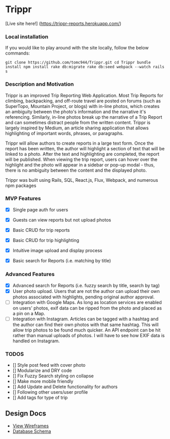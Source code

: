 # Trippr

[Live site here!] (https://trippr-reports.herokuapp.com/)

### Local installation

If you would like to play around with the site locally, follow the below commands:

`git clone https://github.com/tomc944/Trippr.git
 cd Trippr
 bundle install
 npm install
 rake db:migrate
 rake db:seed
 webpack --watch
 rails s`

### Description and Motivation

Trippr is an improved Trip Reporting Web Application. Most Trip Reports for climbing, backpacking, and off-route travel are posted on forums (such as SuperTopo, Mountain Project, or blogs) with in-line photos, which creates an ambiguity between the photo's information and the narrative it's referencing. Similarly, in-line photos break up the narrative of a Trip Report and can sometimes distract people from the written content. Trippr is largely inspired by Medium, an article sharing application that allows highlighting of important words, phrases, or paragraphs.

Trippr will allow authors to create reports in a large text form. Once the report has been written, the author will highlight a section of text that will be linked to a photo. After the text and highlighting are completed, the report will be published. When viewing the trip report, users can hover over the highlight and the photo will appear in a sidebar or pop-up modal - thus, there is no ambiguity between the content and the displayed photo.

Trippr was built using Rails, SQL, React.js, Flux, Webpack, and numerous npm packages

### MVP Features
- [x]  Single page auth for users
- [x]  Guests can view reports but not upload photos
- [x]  Basic CRUD for trip reports
- [x]  Basic CRUD for trip highlighting
- [x]  Intuitive image upload and display process
- [x]  Basic search for Reports (i.e. matching by title)


### Advanced Features
- [x] Advanced search for Reports (i.e. fuzzy search by title, search by tag)
- [x] User photo upload. Users that are not the author can upload their own photos associated with highlights, pending original author approval.
- [ ] Integration with Google Maps. As long as location services are enabled on users' photos, exif data can be ripped from the photo and placed as a pin on a Map.
- [ ] Integration with Instagram. Articles can be tagged with a hashtag and the author can find their own photos with that same hashtag. This will allow trip photos to be found much quicker. An API endpoint can be hit rather than manual uploads of photos. I will have to see how EXIF data is handled on Instagram.

### TODOS
- [] Style post feed with cover photo
- [] Modularize and DRY code
- [] Fix Fuzzy Search styling on collapse
- [] Make more mobile friendly
- [] Add Update and Delete functionality for authors
- [] Following other users/user profile
- [] Add tags for type of trip

## Design Docs
* [View Wireframes][views]
* [Database Schema][db]

[views]: ./docs/views.md
[db]: ./docs/db.md
